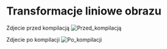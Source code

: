 # Transformacje liniowe obrazu

Zdjecie przed kompilacją
![Przed_kompilacją](https://user-images.githubusercontent.com/79860696/122641857-1956e200-d108-11eb-999b-83fa646fe1c9.jpg)

Zdjecie po kompilacji
![Po_kompilacji](https://user-images.githubusercontent.com/79860696/122641861-1eb42c80-d108-11eb-9567-93ef9c9f5fe8.jpg)
